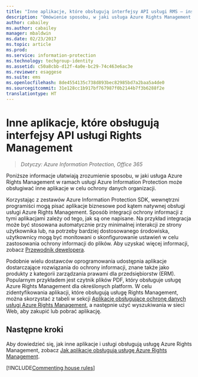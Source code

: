 ```yaml
---
title: "Inne aplikacje, które obsługują interfejsy API usługi RMS — instalowanie i konfigurowanie — AIP"
description: "Omówienie sposobu, w jaki usługa Azure Rights Management w ramach usługi Azure Information Protection może obsługiwać inne aplikacje w celu ochrony danych organizacji."
author: cabailey
ms.author: cabailey
manager: mbaldwin
ms.date: 02/23/2017
ms.topic: article
ms.prod: 
ms.service: information-protection
ms.technology: techgroup-identity
ms.assetid: c50a8cbb-d12f-4a0e-bc29-74c463e6ac3e
ms.reviewer: esaggese
ms.suite: ems
ms.openlocfilehash: 8de4554135c738d893bec82985bd7a2baa5a4de0
ms.sourcegitcommit: 31e128cc1b917bf767987f0b2144b7f3b6288f2e
translationtype: HT
---
```

# <a name="other-applications-that-support-the-rights-management-apis"></a>Inne aplikacje, które obsługują interfejsy API usługi Rights Management

>*Dotyczy: Azure Information Protection, Office 365*

Poniższe informacje ułatwiają zrozumienie sposobu, w jaki usługa Azure Rights Management w ramach usługi Azure Information Protection może obsługiwać inne aplikacje w celu ochrony danych organizacji.

Korzystając z zestawów Azure Information Protection SDK, wewnętrzni programiści mogą pisać aplikacje biznesowe pod kątem natywnej obsługi usługi Azure Rights Management. Sposób integracji ochrony informacji z tymi aplikacjami zależy od tego, jak są one napisane. Na przykład integracja może być stosowana automatycznie przy minimalnej interakcji ze strony użytkownika lub, na potrzeby bardziej dostosowanego środowiska, użytkownicy mogą być monitowani o skonfigurowanie ustawień w celu zastosowania ochrony informacji do plików. Aby uzyskać więcej informacji, zobacz [Przewodnik dewelopera](../develop/developers-guide.md).

Podobnie wielu dostawców oprogramowania udostępnia aplikacje dostarczające rozwiązania do ochrony informacji, znane także jako produkty z kategorii zarządzania prawami dla przedsiębiorstw (ERM). Popularnym przykładem jest czytnik plików PDF, który obsługuje usługę Azure Rights Management dla określonych platform. W celu zidentyfikowania aplikacji, które obsługują usługę Rights Management, można skorzystać z tabeli w sekcji [Aplikacje obsługujące ochronę danych usługi Azure Rights Management](../get-started/requirements-applications.md), a następnie użyć wyszukiwania w sieci Web, aby zakupić lub pobrać aplikację.

## <a name="next-steps"></a>Następne kroki

Aby dowiedzieć się, jak inne aplikacje i usługi obsługują usługę Azure Rights Management, zobacz [Jak aplikacje obsługują usługę Azure Rights Management](applications-support.md).

[!INCLUDE[Commenting house rules](../includes/houserules.md)]